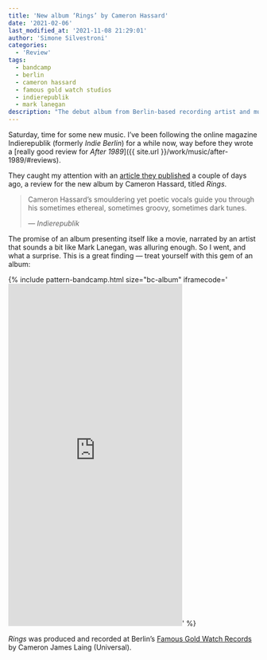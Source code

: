 ```yaml
---
title: 'New album ‘Rings’ by Cameron Hassard'
date: '2021-02-06'
last_modified_at: '2021-11-08 21:29:01'
author: 'Simone Silvestroni'
categories:
  - 'Review'
tags:
  - bandcamp
  - berlin
  - cameron hassard
  - famous gold watch studios
  - indierepublik
  - mark lanegan
description: "The debut album from Berlin-based recording artist and multi-instrumentalist Cameron Hassard."
---
```

Saturday, time for some new music. I’ve been following the online magazine Indierepublik (formerly <em>Indie Berlin</em>) for a while now, way before they wrote a [really good review for _After 1989_]({{ site.url }}/work/music/after-1989/#reviews).

They caught my attention with an [article they published](https://indierepublik.com/music/cameron-hassard-releases-his-debut-mini-album-rings-and-it-packs-a-punch/) a couple of days ago, a review for the new album by Cameron Hassard, titled _Rings_.

> Cameron Hassard’s smouldering yet poetic vocals guide you through his sometimes ethereal, sometimes groovy, sometimes dark tunes.
> 
> <cite>— Indierepublik</cite>

The promise of an album presenting itself like a movie, narrated by an artist that sounds a bit like Mark Lanegan, was alluring enough. So I went, and what a surprise. This is a great finding — treat yourself with this gem of an album:

{% include pattern-bandcamp.html size="bc-album" iframecode='<iframe style="border: 0; width: 350px; height: 687px;" src="https://bandcamp.com/EmbeddedPlayer/album=4166563329/size=large/bgcol=ffffff/linkcol=333333/transparent=true/" seamless><a href="https://cameronhassard.bandcamp.com/album/rings-2">Rings by Cameron Hassard</a></iframe>' %}

_Rings_ was produced and recorded at Berlin’s [Famous Gold Watch Records](https://thefamousgoldwatch.com/) by Cameron James Laing (Universal).